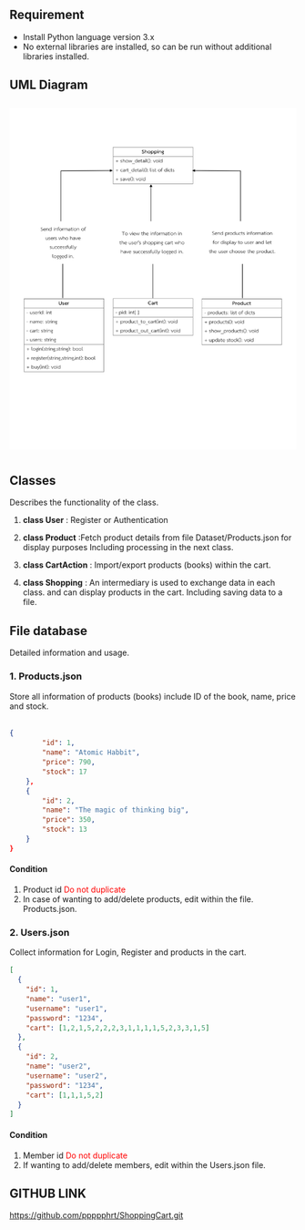 
## Requirement


* Install Python language version 3.x
* No external libraries are installed, so can be run without additional libraries installed.

## UML Diagram

<img style="margin:10px 0px" width="700px" height="600px" alt="Structure classes" src="UML.png">






## Classes

Describes the functionality of the class.
1. **class User** :  Register or Authentication 

2. **class Product** :Fetch product details from file Dataset/Products.json for display purposes Including processing in the next class.

3. **class CartAction** : Import/export products (books) within the cart.

4. **class Shopping** : An intermediary is used to exchange data in each class. and can display products in the cart. Including saving data to a file.


## File database

Detailed information and usage.


### 1. Products.json

Store all information of products (books) include ID of the book, name, price and  stock.

```json
 
{
        "id": 1,
        "name": "Atomic Habbit",
        "price": 790,
        "stock": 17
    },
    {
        "id": 2,
        "name": "The magic of thinking big",
        "price": 350,
        "stock": 13
    }
}

```

#### Condition

1. Product id <span style="color:red">Do not duplicate</span>
2. In case of wanting to add/delete products, edit within the file. Products.json.

### 2. Users.json

Collect information for Login, Register and products in the cart.

```json
[   
  {
    "id": 1,
    "name": "user1",
    "username": "user1",
    "password": "1234",
    "cart": [1,2,1,5,2,2,2,3,1,1,1,1,5,2,3,3,1,5] 
  },
  {
    "id": 2,
    "name": "user2",
    "username": "user2",
    "password": "1234",
    "cart": [1,1,1,5,2]
  }
]
```

#### Condition
1. Member id <span style="color:red">Do not duplicate</span>
2. If wanting to add/delete members, edit within the Users.json file.


## GITHUB LINK ##
https://github.com/ppppphrt/ShoppingCart.git
